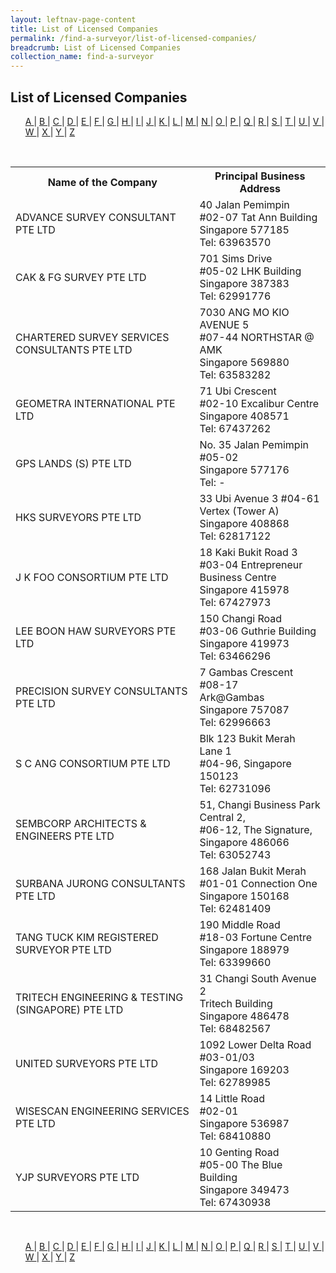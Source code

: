 ```yaml
---
layout: leftnav-page-content
title: List of Licensed Companies
permalink: /find-a-surveyor/list-of-licensed-companies/
breadcrumb: List of Licensed Companies
collection_name: find-a-surveyor
---
```


<style>
ol{
    list-style: none;
    margin-left: 0;
  } 
 li{   
    display: inline;
  }
 </style>
List of Licensed Companies
---


<ol>
  <li><a href="#A">A </a></li>
  <li>|</li>
  <li><a href="#B">B </a></li>
  <li>|</li>
  <li><a href="#C">C </a></li>
  <li>|</li>
  <li><a href="#D">D </a></li>
  <li>|</li>
  <li><a href="#E">E </a></li>
  <li>|</li>
  <li><a href="#F">F </a></li>
  <li>|</li>
  <li><a href="#G">G </a></li>
  <li>|</li>
  <li><a href="#H">H </a></li>
  <li>|</li>
  <li><a href="#I">I </a></li>
  <li>|</li>
  <li><a href="#J">J </a></li>
  <li>|</li>
  <li><a href="#K">K </a></li>
  <li>|</li>
  <li><a href="#L">L </a></li>
  <li>|</li>
  <li><a href="#M">M </a></li>
  <li>|</li>
  <li><a href="#N">N </a></li>
  <li>|</li>
  <li><a href="#O">O </a></li>
  <li>|</li>
  <li><a href="#P">P </a></li>
  <li>|</li>
  <li><a href="#Q">Q </a></li>
  <li>|</li>
  <li><a href="#R">R </a></li>
  <li>|</li>
  <li><a href="#S">S </a></li>
  <li>|</li>
  <li><a href="#T">T </a></li>
  <li>|</li>
  <li><a href="#U">U </a></li>
  <li>|</li>
  <li><a href="#V">V </a></li>
  <li>|</li>
  <li><a href="#W">W </a></li>
  <li>|</li>
  <li><a href="#X">X </a></li>
  <li>|</li>
  <li><a href="#Y">Y </a></li>
  <li>|</li>
  <li><a href="#Z">Z </a></li>
</ol><br>

<table>
  <tr>
    <th>Name of the Company</th>
    <th>Principal Business Address</th>
  </tr>
  <tr>
    <td><a id="A"></a>ADVANCE SURVEY CONSULTANT PTE LTD</td>
    <td>
        40 Jalan Pemimpin<br>
        #02-07 Tat Ann Building<br>
        Singapore 577185<br>
        Tel: 63963570</td>
  </tr>
  <tr>
    <td><a id="C"></a>CAK & FG SURVEY PTE LTD</td>
    <td>
        701 Sims Drive<br>
        #05-02 LHK Building<br>
        Singapore 387383<br>
        Tel: 62991776</td>
  </tr>
  <tr>
    <td><a id="C"></a>CHARTERED SURVEY SERVICES CONSULTANTS PTE LTD</td>
    <td>
        7030 ANG MO KIO AVENUE 5<br>
        #07-44 NORTHSTAR @ AMK<br>
        Singapore 569880<br>
        Tel: 63583282</td>
  </tr>
  </tr> 
    <td><a id="G"></a>GEOMETRA INTERNATIONAL PTE LTD</td>
    <td>
        71 Ubi Crescent<br>
        #02-10 Excalibur Centre<br>
        Singapore 408571<br>
        Tel: 67437262</td>
  </tr>
  <tr>
    <td><a id="G"></a>GPS LANDS (S) PTE LTD</td>
    <td>
        No. 35 Jalan Pemimpin<br>
        #05-02<br>
        Singapore 577176<br>
        Tel: -</td>
  </tr>
  <tr>
    <td><a id="H"></a>HKS SURVEYORS PTE LTD</td>
    <td>
        33 Ubi Avenue 3 #04-61<br>
        Vertex (Tower A)<br>
        Singapore 408868<br>
        Tel: 62817122</td>
  </tr>
  <tr>
    <td><a id="J"></a>J K FOO CONSORTIUM PTE LTD</td>
    <td>
        18 Kaki Bukit Road 3<br>
        #03-04 Entrepreneur Business Centre<br>
        Singapore 415978<br>
        Tel: 67427973</td>
  </tr>
  <tr>
    <td><a id="L"></a>LEE BOON HAW SURVEYORS PTE LTD</td>
    <td>
      150 Changi Road<br>
      #03-06 Guthrie Building<br>
      Singapore 419973<br>
      Tel: 63466296</td>
  </tr>
  <tr>
    <td><a id="P"></a>PRECISION SURVEY CONSULTANTS PTE LTD</td>
    <td>
        7 Gambas Crescent #08-17<br>
        Ark@Gambas<br>
        Singapore 757087<br>
        Tel: 62996663</td>
  </tr>
  <tr>
    <td><a id="S"></a>S C ANG CONSORTIUM PTE LTD</td>
    <td>
        Blk 123 Bukit Merah Lane 1<br>
        #04-96, Singapore 150123<br>
        Tel: 62731096</td>
  </tr>
  <tr>
    <td><a id="S"></a>SEMBCORP ARCHITECTS & ENGINEERS PTE LTD</td>
    <td>
        51, Changi Business Park Central 2,<br>
        #06-12, The Signature,<br>
        Singapore 486066<br>
        Tel: 63052743</td>
  </tr>
  <tr>
    <td><a id="S"></a>SURBANA JURONG CONSULTANTS PTE LTD</td>
    <td>
        168 Jalan Bukit Merah<br>
        #01-01 Connection One<br>
        Singapore 150168<br>
        Tel: 62481409</td>
  </tr>
  <tr>
    <td><a id="T"></a>TANG TUCK KIM REGISTERED SURVEYOR PTE LTD</td>
    <td>
        190 Middle Road<br>
        #18-03 Fortune Centre<br>
        Singapore 188979<br>
        Tel: 63399660</td>
  </tr>
  <tr>
    <td><a id="T"></a>TRITECH ENGINEERING & TESTING (SINGAPORE) PTE LTD</td>
    <td>
        31 Changi South Avenue 2<br>
        Tritech Building<br>
        Singapore 486478<br>
        Tel: 68482567</td>
  </tr>
  <tr>
    <td><a id="U"></a>UNITED SURVEYORS PTE LTD</td>
    <td>
        1092 Lower Delta Road<br>
        #03-01/03<br>
        Singapore 169203<br>
        Tel: 62789985</td>
  </tr>
  <tr>
    <td><a id="W"></a>WISESCAN ENGINEERING SERVICES PTE LTD</td>
    <td>
        14 Little Road<br>
        #02-01<br>
        Singapore 536987<br>
        Tel: 68410880</td>
  </tr>
  <tr>
    <td><a id="Y"></a>YJP SURVEYORS PTE LTD</td>
    <td>
        10 Genting Road<br>
        #05-00 The Blue Building<br>
        Singapore 349473<br>
        Tel: 67430938</td>
  </tr>
</table><br>

<ol>
  <li><a href="#A">A </a></li>
  <li>|</li>
  <li><a href="#B">B </a></li>
  <li>|</li>
  <li><a href="#C">C </a></li>
  <li>|</li>
  <li><a href="#D">D </a></li>
  <li>|</li>
  <li><a href="#E">E </a></li>
  <li>|</li>
  <li><a href="#F">F </a></li>
  <li>|</li>
  <li><a href="#G">G </a></li>
  <li>|</li>
  <li><a href="#H">H </a></li>
  <li>|</li>
  <li><a href="#I">I </a></li>
  <li>|</li>
  <li><a href="#J">J </a></li>
  <li>|</li>
  <li><a href="#K">K </a></li>
  <li>|</li>
  <li><a href="#L">L </a></li>
  <li>|</li>
  <li><a href="#M">M </a></li>
  <li>|</li>
  <li><a href="#N">N </a></li>
  <li>|</li>
  <li><a href="#O">O </a></li>
  <li>|</li>
  <li><a href="#P">P </a></li>
  <li>|</li>
  <li><a href="#Q">Q </a></li>
  <li>|</li>
  <li><a href="#R">R </a></li>
  <li>|</li>
  <li><a href="#S">S </a></li>
  <li>|</li>
  <li><a href="#T">T </a></li>
  <li>|</li>
  <li><a href="#U">U </a></li>
  <li>|</li>
  <li><a href="#V">V </a></li>
  <li>|</li>
  <li><a href="#W">W </a></li>
  <li>|</li>
  <li><a href="#X">X </a></li>
  <li>|</li>
  <li><a href="#Y">Y </a></li>
  <li>|</li>
  <li><a href="#Z">Z </a></li>
</ol>
